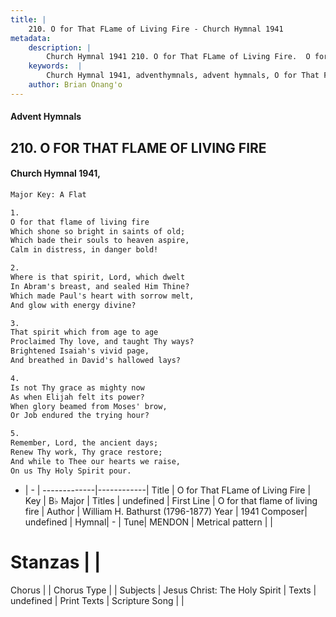 ```yaml
---
title: |
    210. O for That FLame of Living Fire - Church Hymnal 1941
metadata:
    description: |
        Church Hymnal 1941 210. O for That FLame of Living Fire.  O for that flame of living fire Which shone so bright in saints of old; Which bade their souls to heaven aspire, Calm in distress, in danger bold!  
    keywords:  |
        Church Hymnal 1941, adventhymnals, advent hymnals, O for That FLame of Living Fire, O for that flame of living fire. 
    author: Brian Onang'o
---
```


#### Advent Hymnals
## 210. O FOR THAT FLAME OF LIVING FIRE
####  Church Hymnal 1941,

```txt
Major Key: A Flat

1.
O for that flame of living fire
Which shone so bright in saints of old;
Which bade their souls to heaven aspire,
Calm in distress, in danger bold!

2.
Where is that spirit, Lord, which dwelt
In Abram's breast, and sealed Him Thine?
Which made Paul's heart with sorrow melt,
And glow with energy divine?

3.
That spirit which from age to age
Proclaimed Thy love, and taught Thy ways?
Brightened Isaiah's vivid page,
And breathed in David's hallowed lays?

4.
Is not Thy grace as mighty now
As when Elijah felt its power?
When glory beamed from Moses' brow,
Or Job endured the trying hour?

5.
Remember, Lord, the ancient days;
Renew Thy work, Thy grace restore;
And while to Thee our hearts we raise,
On us Thy Holy Spirit pour.


```

- |   -  |
-------------|------------|
Title | O for That FLame of Living Fire |
Key | B♭ Major |
Titles | undefined |
First Line | O for that flame of living fire |
Author | William H. Bathurst (1796-1877)
Year | 1941
Composer| undefined |
Hymnal|  - |
Tune| MENDON |
Metrical pattern | |
# Stanzas |  |
Chorus |  |
Chorus Type |  |
Subjects | Jesus Christ: The Holy Spirit |
Texts | undefined |
Print Texts | 
Scripture Song |  |
    
